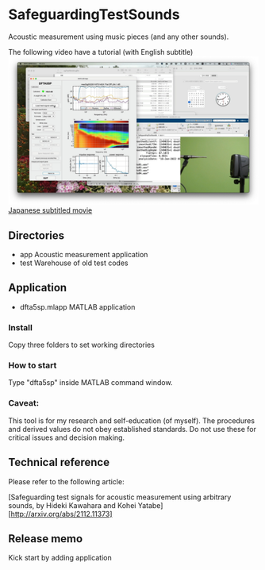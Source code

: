 # SafeguardingTestSounds
Acoustic measurement using music pieces (and any other sounds).

The following video have a tutorial (with English subtitle)
[![YouTube video tutorial](acousticTool.jpg)](https://youtu.be/RVTS7mW7ikc)
[Japanese subtitled movie](https://youtu.be/HN4ozt_YSdc)

## Directories
* app Acoustic measurement application
* test Warehouse of old test codes

## Application
* dfta5sp.mlapp MATLAB application  

### Install
Copy three folders to set working directories

### How to start
Type "dfta5sp" inside MATLAB command window.

### Caveat: 
This tool is for my research and self-education (of myself). The procedures and derived values do not obey established standards. Do not use these for critical issues and decision making.

## Technical reference
Please refer to the following article:

[Safeguarding test signals for acoustic measurement using arbitrary sounds, by Hideki Kawahara and Kohei Yatabe][http://arxiv.org/abs/2112.11373]

## Release memo

 Kick start by adding application
 
